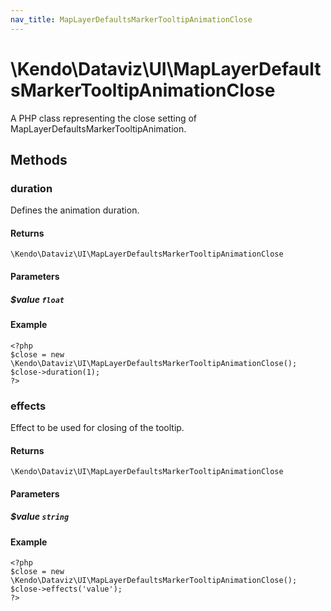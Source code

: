 ```yaml
---
nav_title: MapLayerDefaultsMarkerTooltipAnimationClose
---
```


# \Kendo\Dataviz\UI\MapLayerDefaultsMarkerTooltipAnimationClose

A PHP class representing the close setting of MapLayerDefaultsMarkerTooltipAnimation.


## Methods

### duration
Defines the animation duration.

#### Returns
`\Kendo\Dataviz\UI\MapLayerDefaultsMarkerTooltipAnimationClose`

#### Parameters

##### $value `float`



#### Example 
    <?php
    $close = new \Kendo\Dataviz\UI\MapLayerDefaultsMarkerTooltipAnimationClose();
    $close->duration(1);
    ?>

### effects
Effect to be used for closing of the tooltip.

#### Returns
`\Kendo\Dataviz\UI\MapLayerDefaultsMarkerTooltipAnimationClose`

#### Parameters

##### $value `string`



#### Example 
    <?php
    $close = new \Kendo\Dataviz\UI\MapLayerDefaultsMarkerTooltipAnimationClose();
    $close->effects('value');
    ?>


